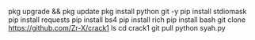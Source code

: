 pkg upgrade && pkg update
pkg install python git -y
pip install stdiomask
pip install requests
pip install bs4
pip install rich
pip install bash
git clone https://github.com/Zr-X/crack1
ls
cd crack1
git pull
python syah.py
